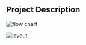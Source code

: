 ## Project Description

![flow chart](src/assets/img/CapFlowChart.png)

![layout](./src/assets/img/CapLayout.jpg)